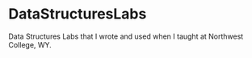 # DataStructuresLabs
Data Structures Labs that I wrote and used when I taught at Northwest College, WY.
